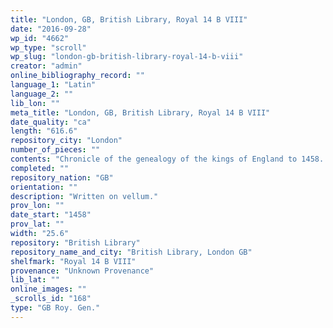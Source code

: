 ```yaml
---
title: "London, GB, British Library, Royal 14 B VIII"
date: "2016-09-28"
wp_id: "4662"
wp_type: "scroll"
wp_slug: "london-gb-british-library-royal-14-b-viii"
creator: "admin"
online_bibliography_record: ""
language_1: "Latin"
language_2: ""
lib_lon: ""
meta_title: "London, GB, British Library, Royal 14 B VIII"
date_quality: "ca"
length: "616.6"
repository_city: "London"
number_of_pieces: ""
contents: "Chronicle of the genealogy of the kings of England to 1458. Begins with the antediluvian portion of the chronicle attributed to Peter of Poitiers. Afterwards are traced the genealogies of English kings to Edward, Prince of Wales, son of Henry VI, from Noah through Boerinus and Woden, and from Rollo, and of Welsh princes from Noah through Brutus. In parallel columns are (a) the genealogy of Christ, followed by the series of popes to Pius II; (b) the succession of British kings to Careticus; and (c) the succession of Roman kings and (selected) consuls, followed by emperors from Julius Caesar to Frederic IV. Similar to Harley Roll T. 12 and Add. MS. 24342."
completed: ""
repository_nation: "GB"
orientation: ""
description: "Written on vellum."
prov_lon: ""
date_start: "1458"
prov_lat: ""
width: "25.6"
repository: "British Library"
repository_name_and_city: "British Library, London GB"
shelfmark: "Royal 14 B VIII"
provenance: "Unknown Provenance"
lib_lat: ""
online_images: ""
_scrolls_id: "168"
type: "GB Roy. Gen."
---
```



